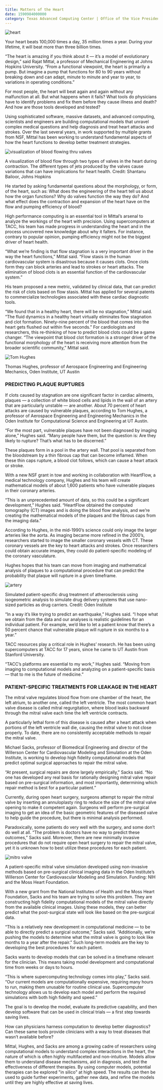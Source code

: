 ```yaml
--- 
title: Matters of the Heart
date: 1590984000000
category: Texas Advanced Computing Center | Office of the Vice President for Research
---
```


![heart](http://research.utexas.edu/showcase/assets/js/fileman/Uploads/moth-toc.jpg)

Your heart beats 100,000 times a day, 35 million times a year. During your lifetime, it will beat more than three billion times.

“The heart is amazing if you think about it — it’s a model of evolutionary design,” said Rajat Mittal, a professor of Mechanical Engineering at Johns Hopkins University. “From a functional viewpoint, the heart is primarily a pump. But imagine a pump that functions for 80 to 90 years without breaking down and can adapt, minute to minute and year to year, to variations in operating conditions.”

For most people, the heart will beat again and again without any malfunction at all. But what happens when it fails? What tools do physicians have to identify problems and fix them before they cause illness and death? And how are those tools developed and tested?

Using sophisticated software, massive datasets, and advanced computing, scientists and engineers are building computational models that unravel complex medical questions and help diagnosis and treat heart attacks and strokes. Over the last several years, in work supported by multiple grants from NSF, Mittal has been working to understand fundamental aspects of how the heart functions to develop better treatment strategies.

![visualization of blood flowing thru valves](http://research.utexas.edu/showcase/assets/js/fileman/Uploads/healthy_tav.jpg)

A visualization of blood flow through two types of valves in the heart during contraction. The different types of jets produced by the valves cause variations that can have implications for heart health. Credit: Shantanu Bailoor, Johns Hopkins

He started by asking fundamental questions about the morphology, or form, of the heart, such as: What does the engineering of the heart tell us about how the organ functions? Why do valves function the way they do? And what effect does the contraction and expansion of the heart have on the flow and pumping efficiency of blood?

High performance computing is an essential tool in Mittal’s arsenal to analyze the workings of the heart with precision. Using supercomputers at TACC, his team has made progress in understanding the heart and in the process uncovered new knowledge about why it falters. For instance, contrary to popular opinion, pumping efficiency might not be the biggest driver of heart health.

“What we’re finding is that flow stagnation is a very important driver in the way the heart functions,” Mittal said. “Flow stasis in the human cardiovascular system is disastrous because it causes clots. Once clots form they can block arteries and lead to strokes or heart attacks. The elimination of blood clots is an essential function of the cardiovascular system.”

His team proposed a new metric, validated by clinical data, that can predict the risk of clots based on flow stasis. Mittal has applied for several patents to commercialize technologies associated with these cardiac diagnostic tools.

“We found that in a healthy heart, there will be no stagnation,” Mittal said. “The fluid dynamics in a healthy heart virtually eliminates flow stagnation and clot formation. Ninety-nine percent of the blood that comes into the heart gets flushed out within five seconds.” For cardiologists and researchers, this re-thinking of how to predict blood clots could be a game changer. “The viewpoint that blood clot formation is a stronger driver of the functional morphology of the heart is receiving more attention from the broader scientific community,” Mittal said.

![Tom Hughes](http://research.utexas.edu/showcase/assets/js/fileman/Uploads/matters-tom-hughes.jpg)

Thomas Hughes, professor of Aerospace Engineering and Engineering Mechanics, Oden Institute, UT Austin

### PREDICTING PLAQUE RUPTURES

If clots caused by stagnation are one significant factor in cardiac ailments, plaques — a collection of white blood cells and lipids in the wall of an artery that are particularly unstable — are another. About 70 percent of heart attacks are caused by vulnerable plaques, according to Tom Hughes, a professor of Aerospace Engineering and Engineering Mechanics in the Oden Institute for Computational Science and Engineering at UT Austin.

“For the most part, vulnerable plaques have not been diagnosed by imaging alone,” Hughes said. “Many people have them, but the question is: Are they likely to rupture? That’s what has to be discerned.”

These plaques form in a pool in the artery wall. That pool is separated from the bloodstream by a thin fibrous cap that can become inflamed. When these thin caps rupture, a blood clot follows, which can cause a heart attack or stroke.

With a new NSF grant in tow and working in collaboration with HeartFlow, a medical technology company, Hughes and his team will create mathematical models of about 1,600 patients who have vulnerable plaques in their coronary arteries.

“This is an unprecedented amount of data, so this could be a significant development,” Hughes said. “HeartFlow obtained the computed tomography (CT) images and is doing the blood flow analysis, and we’re creating the mathematical models of the plaques and the fibrous caps from the imaging data.”

According to Hughes, in the mid-1990’s science could only image the larger arteries like the aorta. As imaging became more refined in the 2000’s, researchers started to image the smaller coronary vessels with CT. These coronary vessels are the key to heart attacks and strokes. Once researchers could obtain accurate images, they could do patient-specific modeling of the coronary vasculature.

Hughes hopes that his team can move from imaging and mathematical analysis of plaques to a computational procedure that can predict the probability that plaque will rupture in a given timeframe.

![artery](http://research.utexas.edu/showcase/assets/js/fileman/Uploads/hughes-artery.jpg)

Simulated patient-specific drug treatment of atherosclerosis using isogeometric analysis to simulate drug delivery systems that use nano-sized particles as drug carriers. Credit: Oden Institute

“In a way it’s like trying to predict an earthquake,” Hughes said. “I hope what we obtain from the data and our analyses is realistic guidelines for an individual patient. For example, we’d like to let a patient know that there’s a 50 percent chance that vulnerable plaque will rupture in six months to a year.”

TACC resources play a critical role in Hughes’ research. He has been using supercomputers at TACC for 17 years, since he came to UT Austin from Stanford University.

“TACC’s platforms are essential to my work,” Hughes said. “Moving from imaging to computational models and analyzing on a patient-specific basis — that to me is the future of medicine.”

### PATIENT-SPECIFIC TREATMENTS FOR LEAKAGE IN THE HEART

The mitral valve regulates blood flow from one chamber of the heart, the left atrium, to another one, called the left ventricle. The most common heart valve disease is called mitral regurgitation, where blood leaks backward through the mitral valve each time the left ventricle contracts.

A particularly lethal form of this disease is caused after a heart attack when portions of the left ventricle wall die, causing the mitral valve to not close properly. To date, there are no consistently acceptable methods to repair the mitral valve.

Michael Sacks, professor of Biomedical Engineering and director of the Willerson Center for Cardiovascular Modeling and Simulation at the Oden Institute, is working to develop high fidelity computational models that predict optimal surgical approaches to repair the mitral valve.

“At present, surgical repairs are done largely empirically,” Sacks said. “No one has developed any real basis for rationally designing mitral valve repair based on pre-surgical information, and most importantly, determining which repair method is best for a particular patient.”

Currently, during open heart surgery, surgeons attempt to repair the mitral valve by inserting an annuloplasty ring to reduce the size of the mitral valve opening to make it competent again. Surgeons will perform pre-surgical imaging to get an idea of the basic geometric features of the diseased valve to help guide the procedure, but there is minimal analysis performed.

Paradoxically, some patients do very well with the surgery, and some don’t do well at all. “The problem is doctors have no way to predict these outcomes,” Sacks said. Moreover, there are new minimally invasive procedures that do not require open heart surgery to repair the mitral valve, yet it is unknown how to best utilize these procedures for each patient.

![mitro valve](http://research.utexas.edu/showcase/assets/js/fileman/Uploads/matters-sacks-mitrovalve.jpg)

A patient-specific mitral valve simulation developed using non-invasive methods based on pre-surgical clinical imaging data in the Oden Institute’s Willerson Center for Cardiovascular Modeling and Simulation. Funding: NIH and the Moss Heart Foundation.

With a new grant from the National Institutes of Health and the Moss Heart Foundation, Sacks and his team are trying to solve this problem. They are constructing high fidelity computational models of the mitral valve directly from the available clinical images. Using these models, they can better predict what the post-surgical state will look like based on the pre-surgical data.

“This is a relatively new development in computational medicine — to be able to directly predict a surgical outcome,” Sacks said. “Additionally, we’re pushing the models to determine what the mitral valve is going to look like months to a year after the repair.” Such long-term models are the key to developing the best procedures for each patient.

Sacks wants to develop models that can be solved in a timeframe relevant for the clinician. This means taking model development and computational time from weeks or days to hours.

“This is where supercomputing technology comes into play,” Sacks said. “Our current models are computationally expensive, requiring many hours to run, making them unusable for routine clinical use. Supercomputer technology allows us to develop each model and perform the required simulations with both high fidelity and speed.”

The goal is to develop the model, evaluate its predictive capability, and then develop software that can be used in clinical trials — a first step towards saving lives.

How can physicians harness computation to develop better diagnostics? Can these same tools provide clinicians with a way to treat diseases that wasn’t available before?

Mittal, Hughes, and Sacks are among a growing cadre of researchers using computational models to understand complex interactions in the heart, the nature of which is often highly multifaceted and non-intuitive. Models allow them to understand disease mechanisms, aid in diagnosis, and test the effectiveness of different therapies. By using computer models, potential therapies can be explored "in silico" at high speed. The results can then be used to guide further experiments, gather new data, and refine the models until they are highly effective at saving lives.
